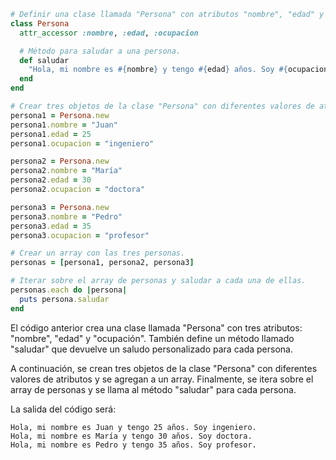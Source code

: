 ```ruby
# Definir una clase llamada "Persona" con atributos "nombre", "edad" y "ocupación".
class Persona
  attr_accessor :nombre, :edad, :ocupacion

  # Método para saludar a una persona.
  def saludar
    "Hola, mi nombre es #{nombre} y tengo #{edad} años. Soy #{ocupacion}."
  end
end

# Crear tres objetos de la clase "Persona" con diferentes valores de atributos.
persona1 = Persona.new
persona1.nombre = "Juan"
persona1.edad = 25
persona1.ocupacion = "ingeniero"

persona2 = Persona.new
persona2.nombre = "María"
persona2.edad = 30
persona2.ocupacion = "doctora"

persona3 = Persona.new
persona3.nombre = "Pedro"
persona3.edad = 35
persona3.ocupacion = "profesor"

# Crear un array con las tres personas.
personas = [persona1, persona2, persona3]

# Iterar sobre el array de personas y saludar a cada una de ellas.
personas.each do |persona|
  puts persona.saludar
end
```

El código anterior crea una clase llamada "Persona" con tres atributos: "nombre", "edad" y "ocupación". También define un método llamado "saludar" que devuelve un saludo personalizado para cada persona.

A continuación, se crean tres objetos de la clase "Persona" con diferentes valores de atributos y se agregan a un array. Finalmente, se itera sobre el array de personas y se llama al método "saludar" para cada persona.

La salida del código será:

```
Hola, mi nombre es Juan y tengo 25 años. Soy ingeniero.
Hola, mi nombre es María y tengo 30 años. Soy doctora.
Hola, mi nombre es Pedro y tengo 35 años. Soy profesor.
```